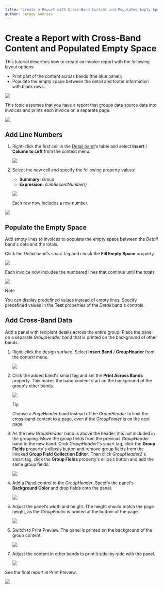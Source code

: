 ```yaml
---
title: 'Create a Report with Cross-Band Content and Populated Empty Space'
author: Sergey Andreev
---
```

# Create a Report with Cross-Band Content and Populated Empty Space

This tutorial describes how to create an invoice report with the following layout options:

- Print part of the content across bands (the blue panel);
- Populate the empty space between the detail and footer information with blank rows.

![](../../../../images/eurd-win-underlay-report-preview-6.png)

This topic assumes that you have a report that groups data source data into invoices and prints each invoice on a separate page.

![](../../../../images/eurd-win-underlay-report-preview-0.png)

## Add Line Numbers

1. Right-click the first cell in the [Detail band](../introduction-to-banded-reports.md)'s table and select **Insert** / **Column to Left** from the context menu.

	![](../../../../images/eurd-win-underlay-report-add-cell.png)

1. Select the new cell and specify the following property values:

	* **Summary**: _Group_
	* **Expression**: _sumRecordNumber()_

	![](../../../../images/eurd-win-underlay-report-add-line-numbers.png)

	Each row now includes a row number.

![](../../../../images/eurd-win-underlay-report-preview-3.png)

## Populate the Empty Space

Add empty lines to invoices to populate the empty space between the _Detail_ band's data and the totals.

Click the _Detail_ band's smart tag and check the **Fill Empty Space** property.

![](../../../../images/eurd-win-underlay-report-fillemptyspace.png)

Each invoice now includes the numbered lines that continue until the totals.

![](../../../../images/eurd-win-underlay-report-preview-4.png)

> [!NOTE]
> You can display predefined values instead of empty lines. Specify predefined values in the **Text** properties of the _Detail_ band's controls.

## Add Cross-Band Data

Add a panel with recipient details across the entire group. Place the panel on a separate _GroupHeader_ band that is printed on the background of other bands.

1. Right-click the design surface. Select **Insert Band** / **GroupHeader** from the context menu.

	![](../../../../images/eurd-win-underlay-report-add-group-header.png)

1. Click the added band's smart tag and set the **Print Across Bands** property.  This makes the band content start on the background of the group's other bands.

	![](../../../../images/eurd-win-underlay-report-printundernextband.png)

	> [!Tip]
	> Choose a _PageHeader_ band instead of the _GroupHeader_ to limit the cross-band content to a page, even if the _GroupFooter_ is on the next page.

2. As the new _GroupHeader_ band is above the header, it is not included in the grouping. Move the group fields from the previous _GroupHeader_ band to the new band. Click _GroupHeader1_'s smart tag, click the **Group Fields** property's ellipsis button and remove group fields from the invoked **Group Field Collection Editor**. Then click _GroupHeader2_'s smart tag, click the **Group Fields** property's ellipsis button and add the same group fields.

	![](../../../../images/eurd-win-underlay-report-move-group-fields.png)

1. Add a [Panel](../use-report-elements/use-basic-report-controls/panel.md) control to the _GroupHeader_. Specify the panel's **Background Color** and drop fields onto the panel.

	![](../../../../images/eurd-win-underlay-report-add-recipient.png)

4. Adjust the panel's width and height. The height should match the page height, as the _GroupFooter_ is printed at the bottom of the page.

	![](../../../../images/eurd-win-underlay-report-adjust-crossband-height.png)

1. Switch to Print Preview. The panel is printed on the background of the group content.

	![](../../../../images/eurd-win-underlay-report-preview-5.png)

1. Adjust the content in other bands to print it side-by-side with the panel.

	![](../../../../images/eurd-win-underlay-report-adjust-width.png)

See the final report in Print Preview.

![](../../../../images/eurd-win-underlay-report-preview-6.png)